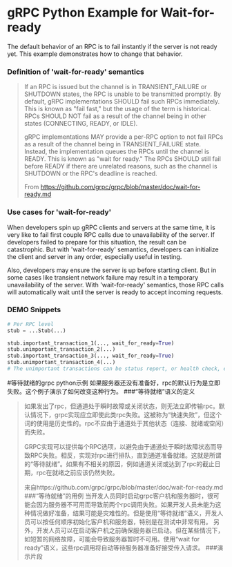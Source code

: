 # gRPC Python Example for Wait-for-ready

The default behavior of an RPC is to fail instantly if the server is not ready yet. This example demonstrates how to change that behavior.

### Definition of 'wait-for-ready' semantics

> If an RPC is issued but the channel is in TRANSIENT_FAILURE or SHUTDOWN states, the RPC is unable to be transmitted promptly. By default, gRPC implementations SHOULD fail such RPCs immediately. This is known as "fail fast," but the usage of the term is historical. RPCs SHOULD NOT fail as a result of the channel being in other states (CONNECTING, READY, or IDLE).
>
> gRPC implementations MAY provide a per-RPC option to not fail RPCs as a result of the channel being in TRANSIENT_FAILURE state. Instead, the implementation queues the RPCs until the channel is READY. This is known as "wait for ready." The RPCs SHOULD still fail before READY if there are unrelated reasons, such as the channel is SHUTDOWN or the RPC's deadline is reached.
>
> From https://github.com/grpc/grpc/blob/master/doc/wait-for-ready.md 

### Use cases for 'wait-for-ready'

When developers spin up gRPC clients and servers at the same time, it is very like to fail first couple RPC calls due to unavailability of the server. If developers failed to prepare for this situation, the result can be catastrophic. But with 'wait-for-ready' semantics, developers can initialize the client and server in any order, especially useful in testing.

Also, developers may ensure the server is up before starting client. But in some cases like transient network failure may result in a temporary unavailability of the server. With 'wait-for-ready' semantics, those RPC calls will automatically wait until the server is ready to accept incoming requests.

### DEMO Snippets

```Python
# Per RPC level
stub = ...Stub(...)

stub.important_transaction_1(..., wait_for_ready=True)
stub.unimportant_transaction_2(...)
stub.important_transaction_3(..., wait_for_ready=True)
stub.unimportant_transaction_4(...)
# The unimportant transactions can be status report, or health check, etc.
```



#等待就绪的grpc python示例
如果服务器还没有准备好，rpc的默认行为是立即失败。这个例子演示了如何改变这种行为。
###“等待就绪”语义的定义
>如果发出了rpc，但通道处于瞬时故障或关闭状态，则无法立即传输rpc。默认情况下，grpc实现应立即使此类rpc失败。这被称为“快速失败”，但这个词的使用是历史性的。rpc不应由于通道处于其他状态（连接、就绪或空闲）而失败。
>
>GRPC实现可以提供每个RPC选项，以避免由于通道处于瞬时故障状态而导致RPC失败。相反，实现对rpc进行排队，直到通道准备就绪。这就是所谓的“等待就绪”。如果有不相关的原因，例如通道关闭或达到了rpc的截止日期，rpc在就绪之前应该仍然失败。
>
>来自https://github.com/grpc/grpc/blob/master/doc/wait-for-ready.md
###“等待就绪”的用例
当开发人员同时启动grpc客户机和服务器时，很可能会因为服务器不可用而导致前两个rpc调用失败。如果开发人员未能为这种情况做好准备，结果可能是灾难性的。但是使用“等待就绪”语义，开发人员可以按任何顺序初始化客户机和服务器，特别是在测试中非常有用。
另外，开发人员可以在启动客户机之前确保服务器已启动。但在某些情况下，如短暂的网络故障，可能会导致服务器暂时不可用。使用“wait for ready”语义，这些rpc调用将自动等待服务器准备好接受传入请求。
###演示片段
